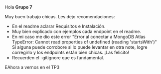 Hola **Grupo 7**

Muy buen  trabajo chicas. Les dejo recomendaciones:

- En el readme aclarar Requisitos e Instalación.
- Muy bien explicado con ejemplos cada endpoint en el readme.
- En mi caso me dio este error "Error al conectar a MongoDB Atlas TypeError: Cannot read properties of undefined (reading 'startsWith')"
Si alguna puede corrobore si lo puede levantar en otra note, logre corregirlo y los endpoints están bien chicas. ¡Las felicito!
- Recuerden el -gitignore que es fundamental.

EAhora a vernos en el TP3